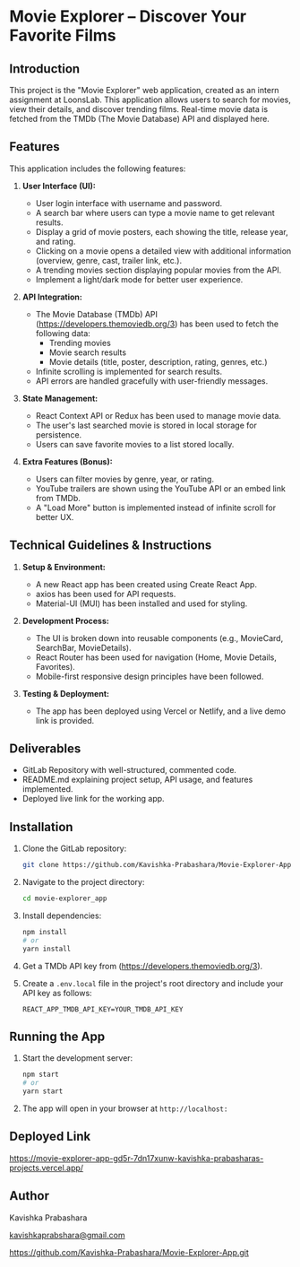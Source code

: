 # Movie Explorer – Discover Your Favorite Films

## Introduction

This project is the "Movie Explorer" web application, created as an intern assignment at LoonsLab. This application allows users to search for movies, view their details, and discover trending films. Real-time movie data is fetched from the TMDb (The Movie Database) API and displayed here.

## Features

This application includes the following features:

1.  **User Interface (UI):**
    * User login interface with username and password.
    * A search bar where users can type a movie name to get relevant results.
    * Display a grid of movie posters, each showing the title, release year, and rating.
    * Clicking on a movie opens a detailed view with additional information (overview, genre, cast, trailer link, etc.).
    * A trending movies section displaying popular movies from the API.
    * Implement a light/dark mode for better user experience.

2.  **API Integration:**
    * The Movie Database (TMDb) API (https://developers.themoviedb.org/3) has been used to fetch the following data:
        * Trending movies
        * Movie search results
        * Movie details (title, poster, description, rating, genres, etc.)
    * Infinite scrolling is implemented for search results.
    * API errors are handled gracefully with user-friendly messages.

3.  **State Management:**
    * React Context API or Redux has been used to manage movie data.
    * The user's last searched movie is stored in local storage for persistence.
    * Users can save favorite movies to a list stored locally.

4.  **Extra Features (Bonus):**
    * Users can filter movies by genre, year, or rating.
    * YouTube trailers are shown using the YouTube API or an embed link from TMDb.
    * A "Load More" button is implemented instead of infinite scroll for better UX.

## Technical Guidelines & Instructions

1.  **Setup & Environment:**
    * A new React app has been created using Create React App.
    * axios has been used for API requests.
    * Material-UI (MUI) has been installed and used for styling.

2.  **Development Process:**
    * The UI is broken down into reusable components (e.g., MovieCard, SearchBar, MovieDetails).
    * React Router has been used for navigation (Home, Movie Details, Favorites).
    * Mobile-first responsive design principles have been followed.

3.  **Testing & Deployment:**
    * The app has been deployed using Vercel or Netlify, and a live demo link is provided.

## Deliverables

* GitLab Repository with well-structured, commented code.
* README.md explaining project setup, API usage, and features implemented.
* Deployed live link for the working app.

## Installation

1.  Clone the GitLab repository:
    ```bash
    git clone https://github.com/Kavishka-Prabashara/Movie-Explorer-App.git
    ```

2.  Navigate to the project directory:
    ```bash
    cd movie-explorer_app
    ```

3.  Install dependencies:
    ```bash
    npm install
    # or
    yarn install
    ```

4.  Get a TMDb API key from (https://developers.themoviedb.org/3).

5.  Create a `.env.local` file in the project's root directory and include your API key as follows:
    ```
    REACT_APP_TMDB_API_KEY=YOUR_TMDB_API_KEY
    ```

## Running the App

1.  Start the development server:
    ```bash
    npm start
    # or
    yarn start
    ```

2.  The app will open in your browser at `http://localhost:`

## Deployed Link

https://movie-explorer-app-gd5r-7dn17xunw-kavishka-prabasharas-projects.vercel.app/

## Author

Kavishka Prabashara

kavishkaprabshara@gmail.com

https://github.com/Kavishka-Prabashara/Movie-Explorer-App.git
